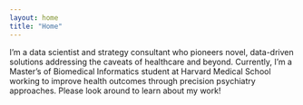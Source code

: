 ```yaml
---
layout: home
title: "Home"
---
```


I’m a data scientist and strategy consultant who pioneers novel, data-driven solutions addressing the caveats of healthcare and beyond. Currently, I’m a Master’s of Biomedical Informatics student at Harvard Medical School working to improve health outcomes through precision psychiatry approaches. Please look around to learn about my work!